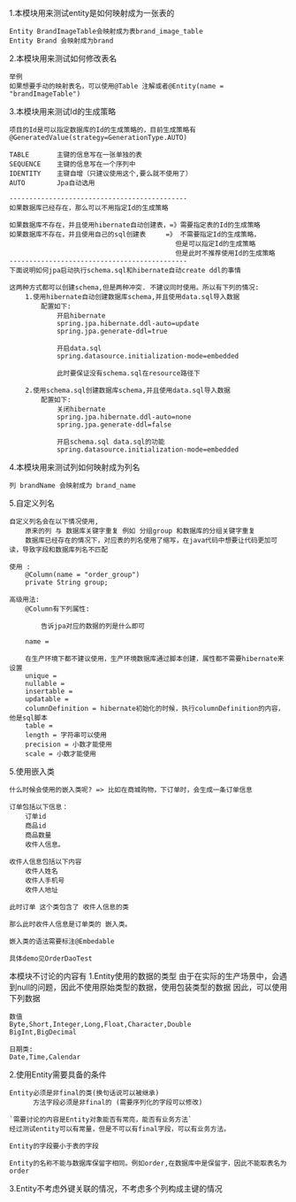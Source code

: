 1.本模块用来测试entity是如何映射成为一张表的
    
    Entity BrandImageTable会映射成为表brand_image_table
    Entity Brand 会映射成为brand 
2.本模块用来测试如何修改表名

    举例
    如果想要手动的映射表名，可以使用@Table 注解或者@Entity(name = "brandImageTable")
    
3.本模块用来测试Id的生成策略

    项目的Id是可以指定数据库的Id的生成策略的，目前生成策略有
    @GeneratedValue(strategy=GenerationType.AUTO)
    
    TABLE       主键的信息写在一张单独的表 
    SEQUENCE    主键的信息写在一个序列中
    IDENTITY    主键自增（只建议使用这个,要么就不使用了）
    AUTO        Jpa自动选用
    
    ---------------------------------------------
    如果数据库已经存在，那么可以不用指定Id的生成策略
    
    如果数据库不存在，并且使用hibernate自动创建表，=》需要指定表的Id的生成策略
    如果数据库不存在，并且使用自己的sql创建表     =》 不需要指定Id的生成策略，
                                              但是可以指定Id的生成策略
                                              但是此时不推荐使用Id的生成策略
    ---------------------------------------------
    下面说明如何jpa启动执行schema.sql和hibernate自动create ddl的事情
    
    这两种方式都可以创建schema,但是两种冲突. 不建议同时使用。所以有下列的情况:
        1.使用hibernate自动创建数据库schema,并且使用data.sql导入数据
            配置如下:
                开启hibernate
                spring.jpa.hibernate.ddl-auto=update
                spring.jpa.generate-ddl=true
                
                开启data.sql
                spring.datasource.initialization-mode=embedded
                
                此时要保证没有schema.sql在resource路径下
                
        2.使用schema.sql创建数据库schema,并且使用data.sql导入数据
            配置如下:
                关闭hibernate
                spring.jpa.hibernate.ddl-auto=none
                spring.jpa.generate-ddl=false
                
                开启schema.sql data.sql的功能
                spring.datasource.initialization-mode=embedded
             
4.本模块用来测试列如何映射成为列名

    列 brandName 会映射成为 brand_name

5.自定义列名

    自定义列名会在以下情况使用,
        原来的列 与 数据库关键字重复 例如 分组group 和数据库的分组关键字重复
        数据库已经存在的情况下，对应表的列名使用了缩写，在java代码中想要让代码更加可读，导致字段和数据库列名不匹配
        
    使用 :
        @Column(name = "order_group")
        private String group;
    
    高级用法:
        @Column有下列属性:
            
            告诉jpa对应的数据的列是什么即可
            
        name = 
        
        在生产环境下都不建议使用，生产环境数据库通过脚本创建，属性都不需要hibernate来设置
        unique = 
        nullable = 
        insertable = 
        updatable = 
        columnDefinition = hibernate初始化的时候，执行columnDefinition的内容，他是sql脚本
        table = 
        length = 字符串可以使用
        precision = 小数才能使用
        scale = 小数才能使用
        
5.使用嵌入类
    
    什么时候会使用的嵌入类呢? => 比如在商城购物，下订单时，会生成一条订单信息
    
    订单包括以下信息：
        订单id
        商品id
        商品数量
        收件人信息。
        
    收件人信息包括以下内容
        收件人姓名
        收件人手机号
        收件人地址
        
    此时订单 这个类包含了 收件人信息的类
    
    那么此时收件人信息是订单类的 嵌入类。
    
    嵌入类的语法需要标注@Embedable
    
    具体demo见OrderDaoTest

本模块不讨论的内容有
1.Entity使用的数据的类型
    由于在实际的生产场景中，会遇到null的问题，因此不使用原始类型的数据，使用包装类型的数据
    因此，可以使用下列数据
    
    数值
    Byte,Short,Integer,Long,Float,Character,Double
    BigInt,BigDecimal
    
    日期类:
    Date,Time,Calendar

2.使用Entity需要具备的条件
    
    Entity必须是非final的类(换句话说可以被继承)
          方法字段必须是非final的 (需要序列化的字段可以修改)
          
    `需要讨论的内容是Entity对象能否有常亮，能否有业务方法`
    经过测试entity可以有常量，但是不可以有final字段，可以有业务方法。
    
    Entity的字段要小于表的字段
    
    Entity的名称不能与数据库保留字相同。例如order,在数据库中是保留字，因此不能取表名为order
    
3.Entity不考虑外键关联的情况，不考虑多个列构成主键的情况


    